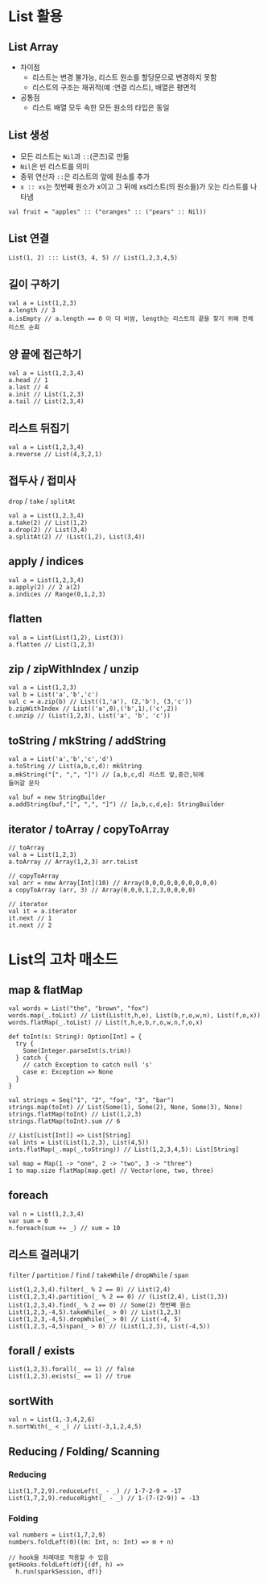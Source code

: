 # List 활용

## List Array
- 차이점   
  - 리스트는 변경 불가능, 리스트 원소를 할당문으로 변경하지 못함  
  - 리스트의 구조는 재귀적(예 :연결 리스트), 배열은 평면적  
- 공통점
  - 리스트 배열 모두 속한 모든 원소의 타입은 동일

## List 생성
- 모든 리스트는 `Nil`과 `::`(콘즈)로 만듦
- `Nil`은 빈 리스트를 의미
- 중위 연산자 `::`은 리스트의 앞에 원소를 추가
- `x :: xs`는 첫번째 원소가 x이고 그 뒤에 xs리스트(의 원소들)가 오는 리스트를 나타냄
```
val fruit = "apples" :: ("oranges" :: ("pears" :: Nil))
```

## List 연결
```
List(1, 2) ::: List(3, 4, 5) // List(1,2,3,4,5)
```

## 길이 구하기
```
val a = List(1,2,3)
a.length // 3
a.isEmpty // a.length == 0 이 더 비쌈, length는 리스트의 끝을 찾기 위해 전체 리스트 순회
```

## 양 끝에 접근하기
```
val a = List(1,2,3,4)
a.head // 1
a.last // 4
a.init // List(1,2,3)
a.tail // List(2,3,4)
```

## 리스트 뒤집기
```
val a = List(1,2,3,4)
a.reverse // List(4,3,2,1)
```

## 접두사 / 접미사
`drop` / `take` / `splitAt`
```
val a = List(1,2,3,4)
a.take(2) // List(1,2)
a.drop(2) // List(3,4)
a.splitAt(2) // (List(1,2), List(3,4))
```

## apply / indices
```
val a = List(1,2,3,4)
a.apply(2) // 2 a(2)
a.indices // Range(0,1,2,3)
```

## flatten
```
val a = List(List(1,2), List(3))
a.flatten // List(1,2,3)
```

## zip / zipWithIndex / unzip
```
val a = List(1,2,3)
val b = List('a','b','c')
val c = a.zip(b) // List((1,'a'), (2,'b'), (3,'c'))
b.zipWithIndex // List(('a',0),('b',1),('c',2))
c.unzip // (List(1,2,3), List('a', 'b', 'c'))
```

## toString / mkString / addString
```
val a = List('a','b','c','d')
a.toString // List(a,b,c,d): mkString
a.mkString("[", ",", "]") // [a,b,c,d] 리스트 앞,중간,뒤에
들어갈 문자

val buf = new StringBuilder
a.addString(buf,"[", ",", "]") // [a,b,c,d,e]: StringBuilder
```

## iterator / toArray / copyToArray
```
// toArray
val a = List(1,2,3)
a.toArray // Array(1,2,3) arr.toList

// copyToArray
val arr = new Array[Int](10) // Array(0,0,0,0,0,0,0,0,0,0)
a copyToArray (arr, 3) // Array(0,0,0,1,2,3,0,0,0,0)

// iterator
val it = a.iterator
it.next // 1
it.next // 2
```

# List의 고차 매소드
## map & flatMap
```
val words = List("the", "brown", "fox")
words.map(_.toList) // List(List(t,h,e), List(b,r,o,w,n), List(f,o,x))
words.flatMap(_.toList) // List(t,h,e,b,r,o,w,n,f,o,x)
```

```
def toInt(s: String): Option[Int] = {
  try {
    Some(Integer.parseInt(s.trim))
  } catch {
    // catch Exception to catch null 's'
    case e: Exception => None
  }
}

val strings = Seq("1", "2", "foo", "3", "bar")
strings.map(toInt) // List(Some(1), Some(2), None, Some(3), None)
strings.flatMap(toInt) // List(1,2,3)
strings.flatMap(toInt).sum // 6
```
```
// List[List[Int]] => List[String]
val ints = List(List(1,2,3), List(4,5))
ints.flatMap(_.map(_.toString)) // List(1,2,3,4,5): List[String]
```

```
val map = Map(1 -> "one", 2 -> "two", 3 -> "three")
1 to map.size flatMap(map.get) // Vector(one, two, three)
```

## foreach
```
val n = List(1,2,3,4)
var sum = 0
n.foreach(sum += _) // sum = 10
```

## 리스트 걸러내기
`filter` / `partition` / `find` / `takeWhile` / `dropWhile` / `span`

```
List(1,2,3,4).filter(_ % 2 == 0) // List(2,4)
List(1,2,3,4).partition(_ % 2 == 0) // (List(2,4), List(1,3))
List(1,2,3,4).find(_ % 2 == 0) // Some(2) 첫번째 원소
List(1,2,3,-4,5).takeWhile(_ > 0) // List(1,2,3)
List(1,2,3,-4,5).dropWhile(_ > 0) // List(-4, 5)
List(1,2,3,-4,5)span(_ > 0) // (List(1,2,3), List(-4,5))
```

## forall / exists
```
List(1,2,3).forall(_ == 1) // false
List(1,2,3).exists(_ == 1) // true
```

## sortWith
```
val n = List(1,-3,4,2,6)
n.sortWith(_ < _) // List(-3,1,2,4,5)
```

## Reducing / Folding/ Scanning
### Reducing
```
List(1,7,2,9).reduceLeft(_ - _) // 1-7-2-9 = -17
List(1,7,2,9).reduceRight(_ - _) // 1-(7-(2-9)) = -13
```

### Folding
```
val numbers = List(1,7,2,9)
numbers.foldLeft(0)((m: Int, n: Int) => m + n)
```
```
// hook을 차례대로 적용할 수 있음
getHooks.foldLeft(df){(df, h) =>
  h.run(sparkSession, df)}
```
